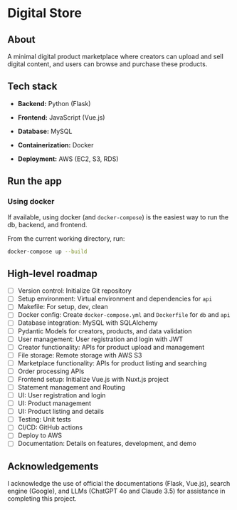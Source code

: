 # Digital Store

## About

A minimal digital product marketplace where creators can upload and sell digital content, and users can browse and purchase these products.

## Tech stack

- **Backend:** Python (Flask)

- **Frontend:** JavaScript (Vue.js)

- **Database:** MySQL

- **Containerization:** Docker

- **Deployment:** AWS (EC2, S3, RDS)

## Run the app

### Using docker

If available, using docker (and `docker-compose`) is the easiest way to run the db, backend, and frontend.

From the current working directory, run:

```bash
docker-compose up --build
```

## High-level roadmap

- [ ] Version control: Initialize Git repository
- [ ] Setup environment: Virtual environment and dependencies for `api`
- [ ] Makefile: For setup, dev, clean
- [ ] Docker config: Create `docker-compose.yml` and `Dockerfile` for `db` and `api`
- [ ] Database integration: MySQL with SQLAlchemy
- [ ] Pydantic Models for creators, products, and data validation
- [ ] User management: User registration and login with JWT
- [ ] Creator functionality: APIs for product upload and management
- [ ] File storage: Remote storage with AWS S3
- [ ] Marketplace functionality: APIs for product listing and searching
- [ ] Order processing APIs
- [ ] Frontend setup: Initialize Vue.js with Nuxt.js project
- [ ] Statement management and Routing
- [ ] UI: User registration and login
- [ ] UI: Product management
- [ ] UI: Product listing and details
- [ ] Testing: Unit tests
- [ ] CI/CD: GitHub actions
- [ ] Deploy to AWS
- [ ] Documentation: Details on features, development, and demo

## Acknowledgements

I acknowledge the use of official the documentations (Flask, Vue.js), search engine (Google), and LLMs (ChatGPT 4o and Claude 3.5) for assistance in completing this project.
